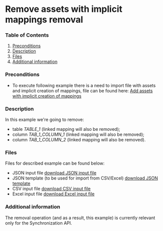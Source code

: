 # Remove assets with implicit mappings removal

### Table of Contents  
1. [Preconditions](#preconditions)  
1. [Description](#description)
1. [Files](#files)
1. [Additional information](#additional-information)


<a name="preconditions"></a>
### Preconditions
- To execute following example there is a need to import file with assets and implicit creation of mappings,
file can be found here: [Add assets with implicit creation of mappings](../add-assets-with-implicit-mappings/README.md)


<a name="description"></a>
### Description
In this example we're going to remove:

- table _TABLE_1_ (linked mapping will also be removed);
- column _TAB_1_COLUMN_1_ (linked mapping will also be removed);
- column _TAB_1_COLUMN_2_ (linked mapping will also be removed).


<a name="files"></a>
### Files
Files for described example can be found below:

- JSON input file [download JSON input file](assets-with-implicit-mappings-removal.json)
- JSON template (to be used for import from CSV/Excel) [download JSON template](assets-with-implicit-mappings-removal-template.json)
- CSV input file [download CSV input file](assets-with-implicit-mappings-removal.csv)
- Excel input file [download Excel input file](assets-with-implicit-mappings-removal.xlsx)


<a name="additional-information"></a>
### Additional information
The removal operation (and as a result, this example) is currently relevant only for the Synchronization API.



